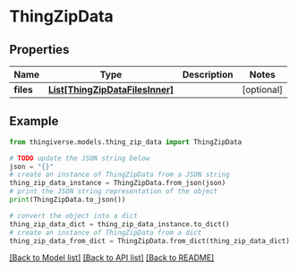 # ThingZipData


## Properties

Name | Type | Description | Notes
------------ | ------------- | ------------- | -------------
**files** | [**List[ThingZipDataFilesInner]**](ThingZipDataFilesInner.md) |  | [optional] 

## Example

```python
from thingiverse.models.thing_zip_data import ThingZipData

# TODO update the JSON string below
json = "{}"
# create an instance of ThingZipData from a JSON string
thing_zip_data_instance = ThingZipData.from_json(json)
# print the JSON string representation of the object
print(ThingZipData.to_json())

# convert the object into a dict
thing_zip_data_dict = thing_zip_data_instance.to_dict()
# create an instance of ThingZipData from a dict
thing_zip_data_from_dict = ThingZipData.from_dict(thing_zip_data_dict)
```
[[Back to Model list]](../README.md#documentation-for-models) [[Back to API list]](../README.md#documentation-for-api-endpoints) [[Back to README]](../README.md)


